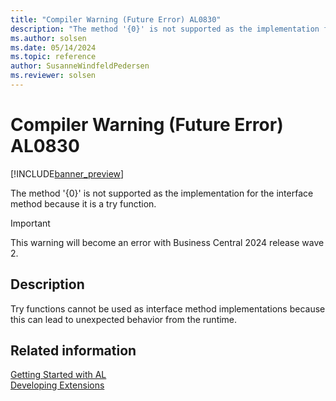 ```yaml
---
title: "Compiler Warning (Future Error) AL0830"
description: "The method '{0}' is not supported as the implementation for the interface method because it is a try function."
ms.author: solsen
ms.date: 05/14/2024
ms.topic: reference
author: SusanneWindfeldPedersen
ms.reviewer: solsen
---
```

[//]: # (START>DO_NOT_EDIT)
[//]: # (IMPORTANT:Do not edit any of the content between here and the END>DO_NOT_EDIT.)
[//]: # (Any modifications should be made in the .xml files in the ModernDev repo.)
# Compiler Warning (Future Error) AL0830

[!INCLUDE[banner_preview](../includes/banner_preview.md)]

The method '{0}' is not supported as the implementation for the interface method because it is a try function.


> [!IMPORTANT]
> This warning will become an error with Business Central 2024 release wave 2.  

## Description
Try functions cannot be used as interface method implementations because this can lead to unexpected behavior from the runtime.  

[//]: # (IMPORTANT: END>DO_NOT_EDIT)
## Related information  
[Getting Started with AL](../devenv-get-started.md)  
[Developing Extensions](../devenv-dev-overview.md)  